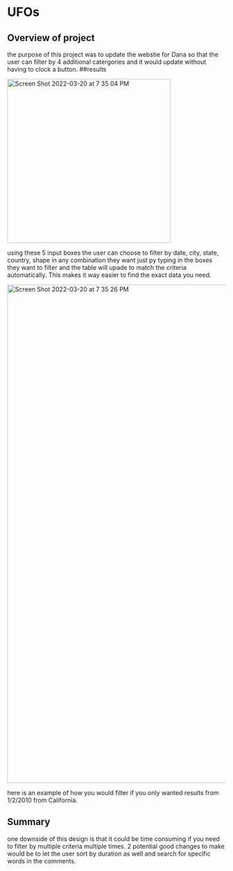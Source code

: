 # UFOs
## Overview of project
the purpose of this project was to update the webstie for Dana so that the user can filter by 4 additional catergories and it would update without having to clock a button.
##results

<img width="377" alt="Screen Shot 2022-03-20 at 7 35 04 PM" src="https://user-images.githubusercontent.com/39388246/159198412-a3503634-2102-4b32-a8bd-6e58701f895d.png">

using these 5 input boxes the user can choose to filter by date, city, state, country, shape in any combination they want just py typing in the boxes they want to filter and the table will upade to match the criteria automatically. This makes it way easier to find the exact data you need. 

<img width="1146" alt="Screen Shot 2022-03-20 at 7 35 26 PM" src="https://user-images.githubusercontent.com/39388246/159198775-1c7c8a89-f5d7-4cf7-b4e4-66c95960ffc3.png">

here is an example of how you would filter if you only wanted results from 1/2/2010 from California.

## Summary
one downside of this design is that it could be time consuming if you need to filter by multiple criteria multiple times. 2 potential good changes to make would be to let the user sort by duration as well and search for specific words in the comments.
